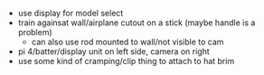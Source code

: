 - use display for model select
- train againsat wall/airplane cutout on a stick (maybe handle is a problem)
  - can also use rod mounted to wall/not visible to cam
- pi 4/batter/display unit on left side, camera on right
- use some kind of cramping/clip thing to attach to hat brim
